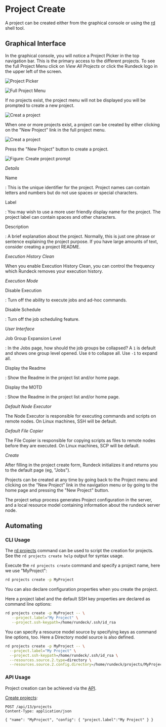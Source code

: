 # Project Create

A project can be created either from the graphical console or using the [rd] shell tool.

## Graphical Interface

In the graphical console, you will notice a Project Picker in the top navigation bar.  This is the primary access to the different projects.  To see the full Project Menu click on _View All Projects_ or click the Rundeck logo in the upper left of the screen.

![Project Picker](/assets/img/project-picker.png)

![Full Project Menu](/assets/img/project-list-full.png)

If no projects exist, the project menu will not be displayed you will be prompted to create a new project.

![Creat a project](/assets/img/project-list-empty.png)

When one or more projects exist, a project can be created by either
clicking on the "New Project" link in the full project menu.

![Creat a project](/assets/img/project-list-newbutton.png)

Press the "New Project" button to create a project.

![Figure: Create project prompt](/assets/img/project-create-blank.png)

_Details_

Name

: This is the unique identifier for the project. Project names can contain letters and numbers but do not use spaces or special characters.

Label

: You may wish to use a more user friendly display name for the project. The project label can contain spaces and other characters.

Description

: A brief explanation about the project. Normally, this is just one phrase or sentence explaining the project purpose. If you have large amounts of text, consider creating a project README.


_Execution History Clean_

When you enable Execution History Clean, you can control the frequency
which Rundeck removes your execution history.

_Execution Mode_

Disable Execution

: Turn off the ability to execute jobs and ad-hoc commands.

Disable Schedule

: Turn off the job scheduling feature.

_User Interface_

Job Group Expansion Level

: In the Jobs page, how should the job groups be collapsed? A `1` is default and shows one group level opened. Use `0` to collapse all. Use `-1` to expand all.

Display the Readme

: Show the Readme in the project list and/or home page.

Display the MOTD

: Show the Readme in the project list and/or home page.

_Default Node Executor_

The Node Executor is responsible for executing commands and scripts on remote nodes. On Linux machines, SSH will be default.

_Default File Copier_

The File Copier is responsible for copying scripts as files to remote nodes before they are executed. On Linux machines, SCP will be default.

_Create_

After filling in the project create form, Rundeck initializes it and returns
you to the default page (eg, "Jobs").

Projects can be created at any time by going back to the Project menu
and clicking on the "New Project" link in the navigation menu or by going to the home page and pressing the "New Project" button.

The project setup process generates Project configuration in the server, and
a local resource model containing information about the rundeck server node.

## Automating

### CLI Usage

The [rd projects][rd] command can be used to script the creation for projects. See the `rd projects create help` output for syntax usage.

Execute the `rd projects create` command and
specify a project name, here we use "MyProject":

```bash
rd projects create -p MyProject
```

You can also declare configuration properties when you create the project.

Here a project label and the default SSH key properties are declared as command line options:

```bash
rd projects create -p MyProject -- \
   --project.label="My Project" \
   --project.ssh-keypath=/home/rundeck/.ssh/id_rsa
```

You can specify a resource model source by specifying keys as command line options, too.
Here a Directory model source is also defined.

```bash
rd projects create -p MyProject -- \
  --project.label="My Project" \
  --project.ssh-keypath=/home/rundeck/.ssh/id_rsa \
  --resources.source.2.type=directory \
  --resources.source.2.config.directory=/home/rundeck/projects/MyProject/resources.d
```

[rd]: https://rundeck.github.io/rundeck-cli/

### API Usage

Project creation can be achieved via the [API](/api/index.md).

[Create projects](/api/index.md#project-creation):

```
POST /api/13/projects
Content-Type: application/json

{ "name": "MyProject", "config": { "project.label":"My Project" } }
```
